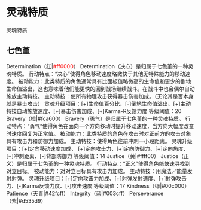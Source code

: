 # 灵魂特质

灵魂特质

## 七色堇

Determination（红|<font color="#FF0000">#ff0000</font>）
Determination（决心）是归属于七色堇的一种灵魂特质。
行动特点：“决心”使得角色移动速度略微快于其他无特殊能力的移动速度。
被动能力：此类特质的角色通常具有比面板值略微高的生命值和更少的倒地生命值溢出，这也意味着他们能更快的回到战场继续战斗。在战斗中也会偶尔自动施放主动特技。
主动特技：使所有物理攻击获得暴击伤害加成。（无论其是否本身就是暴击攻击）
灵魂升级项目：[+]生命值百分比、[-]倒地生命值溢出、[+]主动特技自动施放速度、[+]暴击伤害加成、[+]Karma-R反馈力度
等级阈值：20
Bravery（橙|#fca600）
Bravery（勇气）是归属于七色堇的一种灵魂特质。
行动特点：“勇气”使得角色在面向一个方向移动时提升移动速度，当方向大幅度改变时速度回复为正常值。
被动能力：此类特质的角色在攻击时对正前方的攻击对象具有攻击力和防御力加成。
主动特技：使得角色往前冲刺一小段距离。
灵魂升级项目：[+]定向移动速度加成、 [+]定向攻击力、[+]定向防御力、[+]定向角度、[+]冲刺距离、[-]背部防御力
等级阈值：14
Justice（黄|#ffff00）
Justice（正义）是归属于七色堇的一种灵魂特质。
行动特点：“正义”使得角色能快速寻找到对立目标。
被动能力：对对立目标具有攻击力加成。
主动特技：用魔法／能量发射射弹。
灵魂升级项目：[+]定向攻击力加成、[+]射弹发射速度、[+]射弹攻击力、[-]Karma反馈力度、[-]攻击速度
等级阈值：17
Kindness（绿|#00c000）
Patience（天青|#42fcff）
Integrity（蓝|#003cff）
Perseverance（紫|#d535d9）
